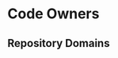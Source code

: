 # Code Owners 
<!-- TODO: Who are the points of contact in your project who are responsible/accountable for the project? This can often be an engineering or design manager or leader, who may or may not be the primary maintainers of the project. List them by GitHub Username--> 
 
 ## Repository Domains
 <!--
The Repo Domains section of your CODEOWNERS.md file helps manage code review responsibilities efficiently. Each domain represents a different aspect of the repository, such as documentation, frontend, backend, DevOps, testing, etc. In this section, list each domain and assign the appropriate GitHub usernames or teams responsible for that domain. This ensures that pull requests (PRs) are reviewed by the right experts, maintaining high code quality and relevance.
For example:
/docs/ @doc-team @johnsmith @janedoe
/frontend/ @frontend-team @alice @bob
/backend/ @backend-team @charlie @dana
Furthermore, GitHub teams are a good feature for managing groups of contributors who need to be notified about specific domains within a repository. By creating and using GitHub teams, you can allow contributors to ping multiple relevant experts simultaneously.
To set up GitHub teams:
- Navigate to your organization's settings and select 'Teams'.
- Create a new team for each domain, such as @frontend-team, @backend-team, or @doc-team.
- Add the relevant members to each team. Ensure that the team includes all the individuals who should be notified about PRs in their domain.
- When filling out the Repo Domains section in your CODEOWNERS.md file, use the team handles instead of or alongside individual usernames. This way, when a contributor opens a PR affecting a specific domain, they can simply tag the team, and every member of that team will be notified.
--> 
